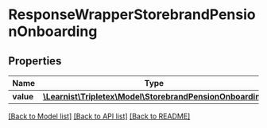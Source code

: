 # ResponseWrapperStorebrandPensionOnboarding

## Properties
Name | Type | Description | Notes
------------ | ------------- | ------------- | -------------
**value** | [**\Learnist\Tripletex\Model\StorebrandPensionOnboarding**](StorebrandPensionOnboarding.md) |  | [optional] 

[[Back to Model list]](../../README.md#documentation-for-models) [[Back to API list]](../../README.md#documentation-for-api-endpoints) [[Back to README]](../../README.md)

